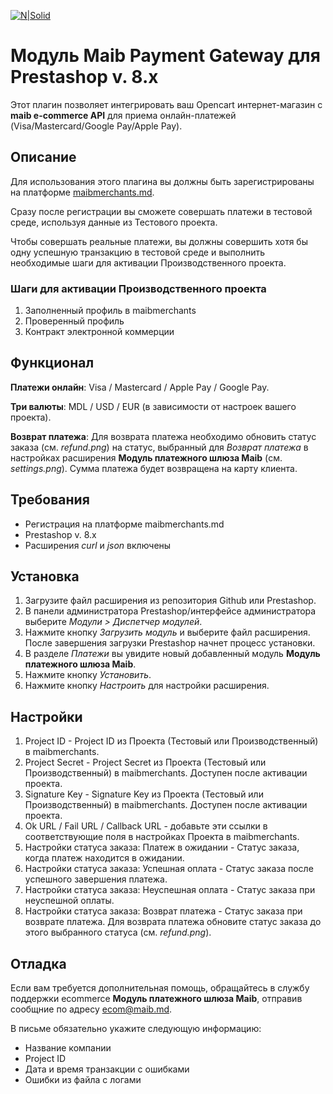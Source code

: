 [![N|Solid](https://www.maib.md/images/logo.svg)](https://www.maib.md)

# Модуль Maib Payment Gateway для Prestashop v. 8.x
Этот плагин позволяет интегрировать ваш Opencart интернет-магазин с **maib e-commerce API** для приема онлайн-платежей (Visa/Mastercard/Google Pay/Apple Pay).

## Описание
Для использования этого плагина вы должны быть зарегистрированы на платформе [maibmerchants.md](https://maibmerchants.md).

Сразу после регистрации вы сможете совершать платежи в тестовой среде, используя данные из Тестового проекта.

Чтобы совершать реальные платежи, вы должны совершить хотя бы одну успешную транзакцию в тестовой среде и выполнить необходимые шаги для активации Производственного проекта.

### Шаги для активации Производственного проекта
1. Заполненный профиль в maibmerchants
2. Проверенный профиль
3. Контракт электронной коммерции

## Функционал
**Платежи онлайн**: Visa / Mastercard / Apple Pay / Google Pay.

**Три валюты**: MDL / USD / EUR (в зависимости от настроек вашего проекта).

**Возврат платежа**: Для возврата платежа необходимо обновить статус заказа (см. _refund.png_) на статус, выбранный для _Возврат платежа_ в настройках расширения **Модуль платежного шлюза Maib** (см. _settings.png_). Сумма платежа будет возвращена на карту клиента.

## Требования
- Регистрация на платформе maibmerchants.md
- Prestashop v. 8.x
- Расширения _curl_ и _json_ включены

## Установка
1. Загрузите файл расширения из репозитория Github или Prestashop.
2. В панели администратора Prestashop/интерфейсе администратора выберите _Модули > Диспетчер модулей_.
3. Нажмите кнопку _Загрузить модуль_ и выберите файл расширения. После завершения загрузки Prestashop начнет процесс установки.
4. В разделе _Платежи_ вы увидите новый добавленный модуль **Модуль платежного шлюза Maib**.
5. Нажмите кнопку _Установить_.
6. Нажмите кнопку _Настроить_ для настройки расширения.

## Настройки
1. Project ID - Project ID из Проекта (Тестовый или Производственный) в maibmerchants.
2. Project Secret -  Project Secret из Проекта (Тестовый или Производственный) в maibmerchants. Доступен после активации проекта.
3. Signature Key - Signature Key из Проекта (Тестовый или Производственный) в maibmerchants. Доступен после активации проекта.
4. Ok URL / Fail URL / Callback URL - добавьте эти ссылки в соответствующие поля в настройках Проекта в maibmerchants.
5. Настройки статуса заказа: Платеж в ожидании - Статус заказа, когда платеж находится в ожидании.
6. Настройки статуса заказа: Успешная оплата - Статус заказа после успешного завершения платежа.
7. Настройки статуса заказа: Неуспешная оплата - Статус заказа при неуспешной оплаты.
8. Настройки статуса заказа: Возврат платежа - Статус заказа при возврате платежа. Для возврата платежа обновите статус заказа до этого выбранного статуса (см. _refund.png_).

## Отладка
Если вам требуется дополнительная помощь, обращайтесь в службу поддержки ecommerce **Модуль платежного шлюза Maib**, отправив сообщние по адресу ecom@maib.md.

В письме обязательно укажите следующую информацию:
- Название компании
- Project ID
- Дата и время транзакции с ошибками
- Ошибки из файла с логами